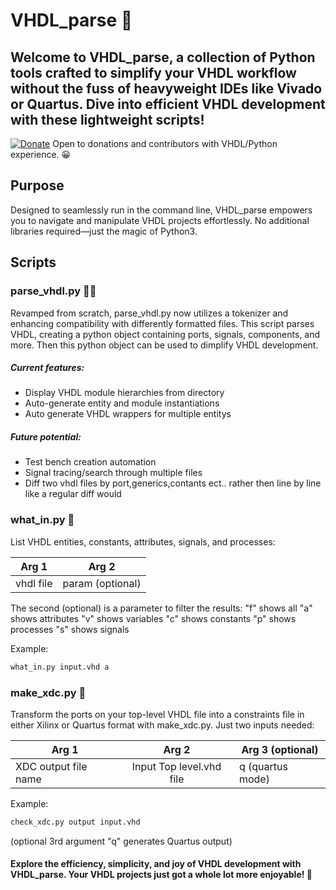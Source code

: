 # VHDL_parse 🚀
Welcome to VHDL_parse, a collection of Python tools crafted to simplify your VHDL workflow without the fuss of heavyweight IDEs like Vivado or Quartus. Dive into efficient VHDL development with these lightweight scripts!
---
[![Donate](https://img.shields.io/badge/Donate-PayPal-green.svg)](https://www.paypal.com/donate/?hosted_button_id=LSMYWSM7M7EEA)
Open to donations and contributors with VHDL/Python experience. 😀 

## Purpose
Designed to seamlessly run in the command line, VHDL_parse empowers you to navigate and manipulate VHDL projects effortlessly. No additional libraries required—just the magic of Python3.

## Scripts
### parse_vhdl.py 🕵️‍♂️
Revamped from scratch, parse_vhdl.py now utilizes a tokenizer and enhancing compatibility with differently formatted files. This script parses VHDL, creating a python object containing ports, signals, components, and more. Then this python object can be used to dimplify VHDL development.

##### Current features:
- Display VHDL module hierarchies from directory
- Auto-generate entity and module instantiations
- Auto generate VHDL wrappers for multiple entitys
##### Future potential:
- Test bench creation automation
- Signal tracing/search through multiple files
- Diff two vhdl files by port,generics,contants ect.. rather then line by line like a regular diff would

### what_in.py 📜
List VHDL entities, constants, attributes, signals, and processes:

| Arg 1        | Arg 2           |
| ------------- |:-------------:| 
| vhdl file     | param (optional)|

The second (optional) is a parameter to filter the results:
"f" shows all
"a" shows attributes
"v" shows variables
"c" shows constants
"p" shows processes
"s" shows signals

Example: 
```bash
what_in.py input.vhd a
```


### make_xdc.py 🧩
Transform the ports on your top-level VHDL file into a constraints file in either Xilinx or Quartus format with make_xdc.py. Just two inputs needed:

| Arg 1        | Arg 2           | Arg 3 (optional)|
| ------------- |:-------------:| ------------- |
| XDC output file name    | Input Top level.vhd file| q (quartus mode)|

Example: 
```bash
check_xdc.py output input.vhd 
```
(optional 3rd argument "q" generates Quartus output)


#### Explore the efficiency, simplicity, and joy of VHDL development with VHDL_parse. Your VHDL projects just got a whole lot more enjoyable! 🎉

